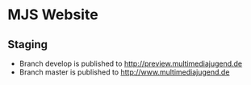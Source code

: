 MJS Website
=======

Staging
-------

* Branch develop is published to http://preview.multimediajugend.de
* Branch master  is published to http://www.multimediajugend.de
